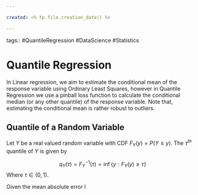 ```yaml
---

created: <% tp.file.creation_date() %>

---
```

tags:: #QuantileRegression #DataScience #Statistics 

# Quantile Regression

In Linear regression, we aim to estimate the conditional mean of the response variable using Ordinary Least Squares, however in Quantile Regression we use a pinball loss function to calculate the conditional median (or any other quantile) of the response variable. Note that, estimating the conditional mean is rather robust to outliers.

## Quantile of a Random Variable
Let $Y$ be a real valued random variable with CDF $F_Y(y) = P(Y \leq y)$. The $\tau^{th}$ quantile of $Y$ is given by 

$$q_Y(\tau) = F^{-1}_Y(\tau) = \inf\{y:F_Y(y) \geq \tau\}$$
Where $\tau \in (0,1)$.

Given the mean absolute error l